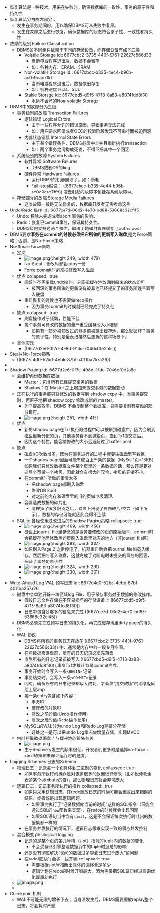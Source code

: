 - 恢复算法是一种技术，用来在失败时，确保数据库的一致性、事务的原子性和持久性
- 恢复算法分为两大部分：
	- 发生在事务期间的，用以确保DBMS可从失败中复原。
	- 发生在故障之后进行恢复，确保数据库的状态符合原子性、一致性和持久性
- 故障的级别 Failure Classification
	- DBMS的不同组件依赖于不同的存储设备，而存储设备有如下三类
		- Volatile Storage
		  id:: 6677cbc2-3735-440f-9761-22627c566d33
			- 当断电或程序退出后，数据不会留存
			- 如：各种内存、DRAM、SRAM
		- Non-volatile Storage
		  id:: 6677cbcc-b335-4e44-b96b-ac0c9cac7ffd
			- 当断电或程序退出后，数据依旧存在
			- 如：各种硬盘 HDD、SDD
		- Stable Storage
		  id:: 6677cbd5-d9f5-4713-8a83-a8074fdd8f30
			- 永远不会坏的Non-volatile Storage
- DBMS中的故障分为三级
	- 事务级别的故障 Transaction Failures
		- 逻辑错误 Logical Errors
			- 由于一些程序允许的错误原因，导致事务无法完成
			- 如：用户要求回滚或者OCC的校验阶段发现不可串行而被迫回滚
		- 内部状态错误 Internal State Errors
			- 由于某个错误条件，DBMS必须中止并且重新执行transaction
			- 如：两个事务之间构成死锁，不得不把其中一个回滚
	- 系统级别的故障 System Failures
		- 软件异常 Software Failures
			- DBMS或者OS的bug
		- 硬件异常 Hardware Failures
			- 运行DBMS的机器崩溃了。如：断电
			- Fail-stop假说： ((6677cbcc-b335-4e44-b96b-ac0c9cac7ffd))   硬盘引起的故障不包括在系统故障中。
	- 存储媒介的故障 Storage Media Failures
		- 这类故障一般是无法修复的，数据库开发者无需考虑这些
- Undo/Redo 操作
  id:: 6677ce7d-06d2-4e70-bd88-53668c32cf45
	- Undo: 移除未完成或者abort 事务的影响。
	- Redo：恢复已commit事务，保证其持久性。
	- DBMS如何支持这两个操作，取决于她如何管理缓存池buffer pool
- DBMS要求**事务在commit的时候必须把它所做的更新写入磁盘**,是为Force策略；否则，是No-Force策略
- No-Steal+Force策略
	- 定义
		- ![image.png](../assets/image_1719128535452_0.png){:height 249, :width 478}
		- No-Steal：修改时都会copy一份
		- Force:commit时必须把修改写入磁盘
	- 优点
	  collapsed:: true
		- 回滚时不需要做undo操作，只需把缓存池改回到原来的状态即可
			- 被回滚的事务所做的更新没有被其他已经提交了的事务所连带着写入硬盘
		- 重启恢复的时候也不需要做redo操作
			- 因为事务commit的时候就已经完成了持久化
	- 缺点
	  collapsed:: true
		- 刷盘操作过于频繁，性能不佳
		- 每个事务可修改的数据的量严重受缓存池大小限制
			- 如果有一部分被修改过的页提前被踢出缓存池，那么就破坏了事务的原子性。特别是全表扫描然后更新的这种场景下。
	- 具体实现
		- ((6677d2e6-0f7d-498d-91dc-7046cf0e2a5c))
- Steal+No-Force策略
	- ((6677d4d0-52bd-4ebb-87bf-4011ba257a26))
-
- Shadow Paging
  id:: 6677d2e6-0f7d-498d-91dc-7046cf0e2a5c
	- 会维护两份数据库数据
		- Master：包含所有已经提交事务的数据
		- Shadow：在 Master 之上增加未提交事务的数据变动
	- 正在执行的事务都只将修改的数据写到 shadow copy 中，当事务提交时，再原子地把 shadow copy 修改成新的 master。
		- 为了提高效率，DBMS 不会复制整个数据库，只需要复制有变动的部分即可。
		- ![image.png](../assets/image_1719129058557_0.png){:height 251, :width 415}
	- 优点
		- 新的shadow page在Tx1执行的过程中可以被刷到磁盘中，因为会刷到磁盘里新分配的页，其他事务看不到这些页，直到Tx1提交之后。
		- 因为这个特性，能容纳修改的大小远远超过了buffer pool
	- 缺点
		- 磁盘I/O次数增多，因为在事务进行的过程中就要往磁盘里写数据。
		- 一个shadow page里面可能有成百上千条的数据（MySql 1页=16KB）如果我们只修改数据库文件某个页里的一条数据的话，那么还是要对这整个页做一个拷贝，因此就会有很大的冗余，拷贝的开销不小。
		- 在commit时所做的事情太多
			- 把shadow page都刷入磁盘
			- 修改DB Root
			- 对之前的内存和磁盘里的旧的页做垃圾清理.
		- 容易造成数据的碎片化
			- 清理掉了很多旧页之后，磁盘上出现了外部碎片/空穴（如下所示），数据的存储可能就因此变得不连续
	- SQLite 曾经使用过改进后的Shadow Paging策略
	  collapsed:: true
		- ![image.png](../assets/image_1719129449268_0.png){:height 469, :width 456}
		- 硬盘上journal file里存储的是事务要修改的页的原始版本，commit时会把缓存池里修改后的页刷入磁盘里对应的地方（非jouranl file区）
		- ![image.png](../assets/image_1719129458618_0.png){:height 288, :width 337}
		- 如果刷入Page 2'之后停电了，机器重启后会把journal file加载入缓存，然后把它写入磁盘，这就完成了对断电时未提交的事务的回滚，保证了事务的原子性
		- ![image.png](../assets/image_1719129481177_0.png){:height 324, :width 291}
		- ![image.png](../assets/image_1719129499137_0.png){:height 330, :width 301}
		-
- Write-Ahead Log WAL 预写日志
  id:: 6677d4d0-52bd-4ebb-87bf-4011ba257a26
	- 磁盘中会单独开辟一块区域log File，用于保存事务对于数据的修改操作。
		- 假设日志文件存储在不容易损坏的存储设备上 ((6677cbd5-d9f5-4713-8a83-a8074fdd8f30))
		- 日志中包含足够多的信息来完成  ((6677ce7d-06d2-4e70-bd88-53668c32cf45))
	- DBMS必须先完成预写日志的持久化，再完成缓存池里dirty page的持久化
	- WAL 协议
		- DBMS将所有的事务日志存放在 ((6677cbc2-3735-440f-9761-22627c566d33)) 中，通常是内存中的一段专用空间。
		- 在将数据页落盘前，所有的日志记录必须先落盘
		- 直到所有的日志记录都被写入 ((6677cbd5-d9f5-4713-8a83-a8074fdd8f30)),事务Tx1才被认为是commit完成。
		- 事务开始时会写入一条`<BEGIN>` 记录
		- 事务结束时，会写入一条`<COMMIT>`记录
		- 同时，确保所有的日志记录都写入成功，才会把“提交成功”的消息返回给上层app
		- 每一条entry包含如下内容：
			- 事务ID
			- 被修改的对象ID
			- 修改之前的值(Undo操作使用)
			- 修改之后的值(Redo操作使用)
		- MySQL的WAL分为undo Log 和Redo Log两部分存储
			- 好处之一是可以把undo Log拿去做增量存储，实现MVCC
	- 何时将脏数据落盘？与缓冲池的策略有关
		- ![image.png](../assets/image_1719131256109_0.png)
		- 由于Recovery发生的频率很低，开发者们更多的是选择no-force + steal的策略来保证运行时的速度。
- Logging Schemes 日志的Schema
	- 物理日志：记录每一个页具体到二进制的变化
	  collapsed:: true
		- 如果事务所执行的操作是对很多很多的数据进行修改（比如说修改全表的某个attribute的值），那么物理日志将会非常庞大
	- 逻辑日志：记录事务所执行的操作
	  collapsed:: true
		- 如果只采用逻辑日志，在redo重放日志的时候可能会重放出来错误的结果，或者说是出现逻辑问题。
			- 如果事务执行了“记录数据库当前的时间”这样的SQL指令（可能会通过SQL的`now`函数来实现），在redo的时候就会出现问题
			- 如果SQL语句当中含有`limit`，这是不会保证每次执行时吐出的数据集都一样的
		- 在事务并发执行的情况下，逻辑日志很难实现一致的事务并发控制
	- 混合模式 phsilogical logging
		- 记录的是某个页的第几号槽（slot）指向的tuple内的数据的变化
			- 不会受存储引擎整理数据页中的tuple时造成的影响
		- 还是没有彻底解决“访问的数据过多导致日志过于庞大”的问题
		- 在redo/回放时会多一些开销
		  collapsed:: true
			- 需要根据slot号推断出具体的偏移量是多少
			- 逻辑计划在redo的时候开销最大，因为需要把SQL语句经过查询优化器重新执行
	- ![image.png](../assets/image_1719132109683_0.png)
	-
- Checkpoint机制
	- WAL不可能无限的增长下去；当崩溃发生后，DBMS需要重放replay整个日志，将会耗时严重